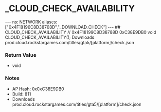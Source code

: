 # _CLOUD_CHECK_AVAILABILITY

--- ns: NETWORK aliases: ["0x4F18196C8D38768D","_DOWNLOAD_CHECK"] --- ## CLOUD_CHECK_AVAILABILITY  // 0x4F18196C8D38768D 0xC38E9DB0 void CLOUD_CHECK_AVAILABILITY();  Downloads prod.cloud.rockstargames.com/titles/gta5/[platform]/check.json

### Return Value
* void

### Notes
* AP Hash: 0x0xC38E9DB0
* Build: 811
* Downloads prod.cloud.rockstargames.com/titles/gta5/[platform]/check.json

